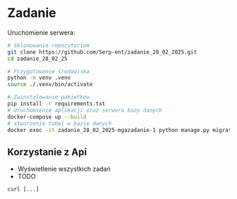 # Zadanie

Uruchomienie serwera:

```bash
# Sklonowanie repozytorium
git clone https://github.com/Serp-ent/zadanie_28_02_2025.git
cd zadanie_28_02_25

# Przygotowanie środowiska
python -m venv .venv
source ./.venv/bin/activate

# Zainstalowanie pakietkow
pip install -r requirements.txt
# Uruchomienie aplikacji oraz serwera bazy danych
docker-compose up --build
# stworzenie tabel w bazie danych
docker exec -it zadanie_28_02_2025-mgazadanie-1 python manage.py migrate
```

## Korzystanie z Api

- Wyświetlenie wszystkich zadań
- TODO

```shell
curl [...]
```